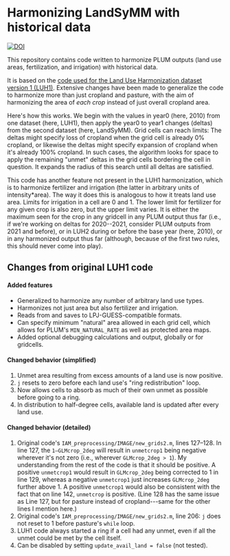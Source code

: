 # Harmonizing LandSyMM with historical data

[![DOI](https://zenodo.org/badge/196989118.svg)](https://zenodo.org/badge/latestdoi/196989118)

This repository contains code written to harmonize PLUM outputs (land use areas, fertilization, and irrigation) with historical data.

It is based on the [code used for the Land Use Harmonization dataset version 1 (LUH1)](http://luh.umd.edu/code.shtml). Extensive changes have been made to generalize the code to harmonize more than just cropland and pasture, with the aim of harmonizing the area of *each crop* instead of just overall cropland area.

Here's how this works. We begin with the values in year0 (here, 2010) from one dataset (here, LUH1), then apply the year0 to year1 changes (deltas) from the second dataset (here, LandSyMM). Grid cells can reach limits: The deltas might specify loss of cropland when the grid cell is already 0% cropland, or likewise the deltas might specify expansion of cropland when it's already 100% cropland. In such cases, the algorithm looks for space to apply the remaining "unmet" deltas in the grid cells bordering the cell in question. It expands the radius of this search until all deltas are satisfied.

This code has another feature not present in the LUH1 harmonization, which is to harmonize fertilizer and irrigation (the latter in arbitrary units of intensity\*area). The way it does this is analogous to how it treats land use area. Limits for irrigation in a cell are 0 and 1. The lower limit for fertilizer for any given crop is also zero, but the upper limit varies. It is either the maximum seen for the crop in any gridcell in any PLUM output thus far (i.e., if we're working on deltas for 2020--2021, consider PLUM outputs from 2021 and before), or in LUH2 during or before the base year (here, 2010), or in any harmonized output thus far (although, because of the first two rules, this should never come into play).

## Changes from original LUH1 code

#### Added features

+ Generalized to harmonize any number of arbitrary land use types.
+ Harmonizes not just area but also fertilizer and irrigation.
+ Reads from and saves to LPJ-GUESS-compatible formats.
+ Can specify minimum "natural" area allowed in each grid cell, which allows for PLUM's `MIN_NATURAL_RATE` as well as protected area maps.
+ Added optional debugging calculations and output, globally or for gridcells.

#### Changed behavior (simplified)

1. Unmet area resulting from excess amounts of a land use is now positive.
2. `j` resets to zero before each land use's "ring redistribution" loop.
3. Now allows cells to absorb as much of their own unmet as possible before going to a ring.
4. In distribution to half-degree cells, available land is updated after every land use.

#### Changed behavior (detailed)

1. Original code's `IAM_preprocessing/IMAGE/new_grids2.m`, lines 127–128. In line 127, the `1–GLMcrop_2deg` will result in `unmetcrop1` being negative wherever it's not zero (i.e., wherever `GLMcrop_2deg > 1`). My understanding from the rest of the code is that it should be positive. A positive `unmetcrop1` would result in `GLMcrop_2deg` being corrected to 1 in line 129, whereas a negative `unmetcrop1` just increases `GLMcrop_2deg` further above 1. A positive `unmetcrop1` would also be consistent with the fact that on line 142, `unmetcrop` is positive. (Line 128 has the same issue as Line 127, but for pasture instead of cropland---same for the other lines I mention here.)
2. Original code's `IAM_preprocessing/IMAGE/new_grids2.m`, line 206: `j` does not reset to 1 before pasture's `while` loop.
3. LUH1 code always started a ring if a cell had any unmet, even if all the unmet could be met by the cell itself.
4. Can be disabled by setting `update_avail_land = false` (not tested).